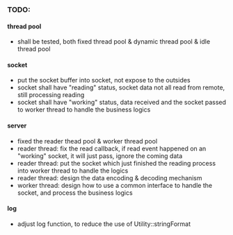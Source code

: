 ### TODO:
#### thread pool
* shall be tested, both fixed thread pool & dynamic thread pool & idle thread pool

#### socket
* put the socket buffer into socket, not expose to the outsides
* socket shall have "reading" status, socket data not all read from remote, still processing reading
* socket shall have "working" status, data received and the socket passed to worker thread to handle the business logics

#### server
* fixed the reader thead pool & worker thread pool
* reader thread: fix the read callback, if read event happened on an "working" socket, it will just pass, ignore the coming data
* reader thread: put the socket which just finished the reading process into worker thread to handle the logics
* reader thread: design the data encoding & decoding mechanism
* worker thread: design how to use a common interface to handle the socket, and process the business logics

#### log
* adjust log function, to reduce the use of Utility::stringFormat